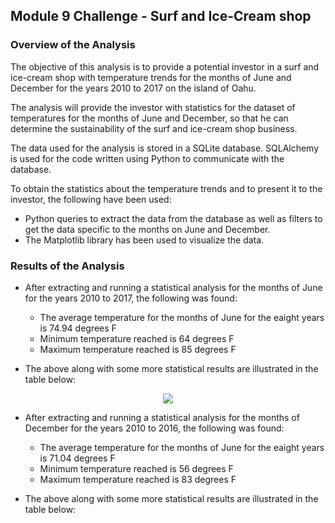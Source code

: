 ## Module 9 Challenge - Surf and Ice-Cream shop 


### Overview of the Analysis

The objective of this analysis is to provide a potential investor in a surf and ice-cream shop with temperature trends for the months of June and December for the years 2010 to 2017 on the island of Oahu. 

The analysis will provide the investor with statistics for the dataset of temperatures for the months of June and December, so that he can determine the sustainability of the surf and ice-cream shop business.

The data used for the analysis is stored in a SQLite database. SQLAlchemy is used for the code written using Python to communicate with the database.

To obtain the statistics about the temperature trends and to present it to the investor, the following have been used:
- Python queries to extract the data from the database as well as filters to get the data specific to the months on June and December.
- The Matplotlib library has been used to visualize the data.

### Results of the Analysis

- After extracting and running a statistical analysis for the months of June for the years 2010 to 2017, the following was found:
  - The average temperature for the months of June for the eaight years is 74.94 degrees F
  - Minimum temperature reached is 64 degrees F
  - Maximum temperature reached is 85 degrees F
  
- The above along with some more statistical results are illustrated in the table below:

<p align="center">
<img src="https://user-images.githubusercontent.com/82583576/123497553-25f1a380-d5fc-11eb-8501-413c50e49ada.png">
</p>

     
        
 - After extracting and running a statistical analysis for the months of December for the years 2010 to 2016, the following was found:
   - The average temperature for the months of June for the eaight years is 71.04 degrees F
   - Minimum temperature reached is 56 degrees F
   - Maximum temperature reached is 83 degrees F
  
- The above along with some more statistical results are illustrated in the table below:     



          


